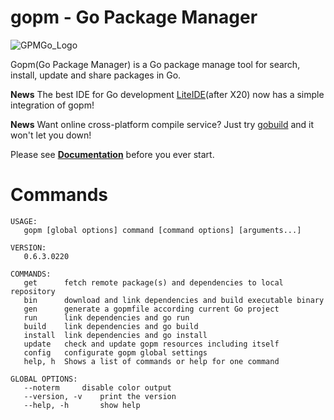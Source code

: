 gopm - Go Package Manager
=========================

![GPMGo_Logo](https://raw.github.com/gpmgo/gopmweb/master/static/img/gpmgo.png?raw=true)

Gopm(Go Package Manager) is a Go package manage tool for search, install, update and share packages in Go.

**News** The best IDE for Go development [LiteIDE](https://github.com/visualfc/liteide)(after X20) now has a simple integration of gopm!

**News** Want online cross-platform compile service? Just try [gobuild](http://build.gopm.io) and it won't let you down!

Please see **[Documentation](https://github.com/gpmgo/docs)** before you ever start.

# Commands

```
USAGE:
   gopm [global options] command [command options] [arguments...]

VERSION:
   0.6.3.0220

COMMANDS:
   get		fetch remote package(s) and dependencies to local repository
   bin		download and link dependencies and build executable binary
   gen		generate a gopmfile according current Go project
   run		link dependencies and go run
   build	link dependencies and go build
   install	link dependencies and go install
   update	check and update gopm resources including itself
   config	configurate gopm global settings
   help, h	Shows a list of commands or help for one command

GLOBAL OPTIONS:
   --noterm		disable color output
   --version, -v	print the version
   --help, -h		show help
```


